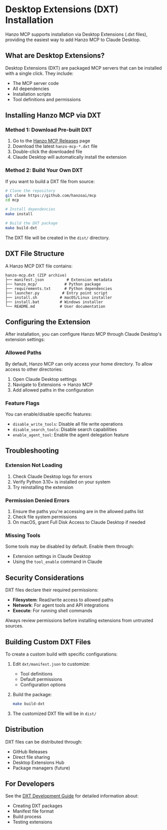# Desktop Extensions (DXT) Installation

Hanzo MCP supports installation via Desktop Extensions (.dxt files), providing the easiest way to add Hanzo MCP to Claude Desktop.

## What are Desktop Extensions?

Desktop Extensions (DXT) are packaged MCP servers that can be installed with a single click. They include:
- The MCP server code
- All dependencies
- Installation scripts
- Tool definitions and permissions

## Installing Hanzo MCP via DXT

### Method 1: Download Pre-built DXT

1. Go to the [Hanzo MCP Releases](https://github.com/hanzoai/mcp/releases) page
2. Download the latest `hanzo-mcp-*.dxt` file
3. Double-click the downloaded file
4. Claude Desktop will automatically install the extension

### Method 2: Build Your Own DXT

If you want to build a DXT file from source:

```bash
# Clone the repository
git clone https://github.com/hanzoai/mcp
cd mcp

# Install dependencies
make install

# Build the DXT package
make build-dxt
```

The DXT file will be created in the `dist/` directory.

## DXT File Structure

A Hanzo MCP DXT file contains:

```
hanzo-mcp.dxt (ZIP archive)
├── manifest.json          # Extension metadata
├── hanzo_mcp/            # Python package
├── requirements.txt      # Python dependencies  
├── launcher.py          # Entry point script
├── install.sh          # macOS/Linux installer
├── install.bat         # Windows installer
└── README.md           # User documentation
```

## Configuring the Extension

After installation, you can configure Hanzo MCP through Claude Desktop's extension settings:

### Allowed Paths
By default, Hanzo MCP can only access your home directory. To allow access to other directories:

1. Open Claude Desktop settings
2. Navigate to Extensions → Hanzo MCP
3. Add allowed paths in the configuration

### Feature Flags

You can enable/disable specific features:

- `disable_write_tools`: Disable all file write operations
- `disable_search_tools`: Disable search capabilities  
- `enable_agent_tool`: Enable the agent delegation feature

## Troubleshooting

### Extension Not Loading

1. Check Claude Desktop logs for errors
2. Verify Python 3.10+ is installed on your system
3. Try reinstalling the extension

### Permission Denied Errors

1. Ensure the paths you're accessing are in the allowed paths list
2. Check file system permissions
3. On macOS, grant Full Disk Access to Claude Desktop if needed

### Missing Tools

Some tools may be disabled by default. Enable them through:
- Extension settings in Claude Desktop
- Using the `tool_enable` command in Claude

## Security Considerations

DXT files declare their required permissions:
- **Filesystem**: Read/write access to allowed paths
- **Network**: For agent tools and API integrations
- **Execute**: For running shell commands

Always review permissions before installing extensions from untrusted sources.

## Building Custom DXT Files

To create a custom build with specific configurations:

1. Edit `dxt/manifest.json` to customize:
   - Tool definitions
   - Default permissions
   - Configuration options

2. Build the package:
   ```bash
   make build-dxt
   ```

3. The customized DXT file will be in `dist/`

## Distribution

DXT files can be distributed through:
- GitHub Releases
- Direct file sharing
- Desktop Extensions Hub
- Package managers (future)

## For Developers

See the [DXT Development Guide](../dxt/README.md) for detailed information about:
- Creating DXT packages
- Manifest file format
- Build process
- Testing extensions
